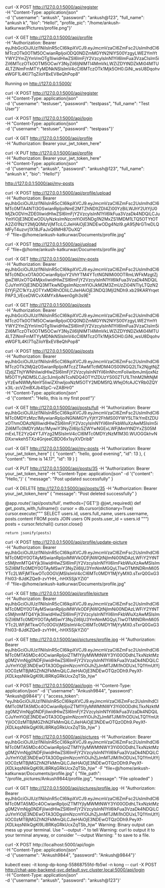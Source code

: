 curl -X POST http://127.0.0.1:5000/api/register \
-H "Content-Type: application/json" \
-d '{"username": "ankush", "password": "ankush@123", "full_name": "ankush k", "bio": "Hello!", "profile_pic": "/home/ankush-katkurwar/Pictures/profile.png"}'





curl -X GET http://127.0.0.1:5000/api/profile \
-H "Authorization: Bearer eyJhbGciOiJIUzI1NiIsInR5cCI6IkpXVCJ9.eyJmcmVzaCI6ZmFsc2UsImlhdCI6MTczOTk0OTM5OCwianRpIjoiODQ0NDZmMGYtN2NlYS00YzgyLWE2YmYtYWY2YmZjYmVmOTg1IiwidHlwZSI6ImFjY2VzcyIsInN1YiI6ImFua3VzaCIsIm5iZiI6MTczOTk0OTM5OCwiY3NyZiI6IjNlMTI4MmVkLWZiZDYtNDZkMi04MTU4LTZlNmFmMTYyMDNkNSIsImV4cCI6MTczOTk1Mjk5OH0.GiNi_wsU8DqohveWGF1L4Kl7TqZiloYBxEV8eQhPop8"




Running on http://127.0.0.1:5000/

curl -X POST http://127.0.0.1:5000/api/register \
-H "Content-Type: application/json" \
-d '{"username": "testuser", "password": "testpass", "full_name": "Test User"}'

curl -X POST http://127.0.0.1:5000/api/login \
-H "Content-Type: application/json" \
-d '{"username": "testuser", "password": "testpass"}'



curl -X GET http://127.0.0.1:5000/api/profile \
-H "Authorization: Bearer your_jwt_token_here"

curl -X PUT http://127.0.0.1:5000/api/profile \
-H "Authorization: Bearer your_jwt_token_here" \
-H "Content-Type: application/json" \
-d '{"username": "ankush", "password": "ankush@123", "full_name": "ankush k", "bio": "Hello!"}'







http://127.0.0.1:5000/api/my-posts




curl -X POST http://127.0.0.1:5000/api/profile/upload \
-H "Authorization: Bearer eyJhbGciOiJIUzI1NiIsInR5cCI6IkpXVCJ9.eyJmcmVzaCI6ZmFsc2UsImlhdCI6MTc0MTA4NTI3OSwianRpIjoiNmE2MTZhNDItZDI4Zi00YzBiLWJhY2UtYjU0MjZkODVmZDE0IiwidHlwZSI6ImFjY2VzcyIsInN1YiI6IkFua3VzaDk4NDQiLCJuYmYiOjE3NDEwODUyNzksImNzcmYiOiI5NDg1N2MxZS1lMDM1LTQ5OTYtOTA2Zi01NzY2MjQ0MzVjMTciLCJleHAiOjE3NDEwODg4Nzl9.gA95jNrGTreDLQMFyT4uzvrj1X18JFaJxQ6MH87DuXQ" \
-F "file=@/home/ankush-katkurwar/Documents/profile.jpg"


curl -X POST http://127.0.0.1:5000/api/upload \
     -F "file=@/home/ankush-katkurwar/Documents/profile.jpg"




curl -X GET http://127.0.0.1:5000/api/my-posts \
-H "Authorization: Bearer eyJhbGciOiJIUzI1NiIsInR5cCI6IkpXVCJ9.eyJmcmVzaCI6ZmFsc2UsImlhdCI6MTc0NDcxOTA0OCwianRpIjoiY2VhYTM4YTctNGNlMi00OTRmLWFkMzgtZjgwZWUxOTQ4MjkxIiwidHlwZSI6ImFjY2VzcyIsInN1YiI6IkFua3VzaDk4NDQiLCJuYmYiOjE3NDQ3MTkwNDgsImNzcmYiOiJkM2M3ZmUzZi04NTIyLTQzN2EtYjFjZC1kYzJjOTYxMDRhODIiLCJleHAiOjE3NDQ3MjI2NDh9.xb29KARYrqetPAP3_VEceDWCvX4MYx8Awen0glh3s9E"


curl -X GET http://127.0.0.1:5000/api/posts \
-H "Authorization: Bearer eyJhbGciOiJIUzI1NiIsInR5cCI6IkpXVCJ9.eyJmcmVzaCI6ZmFsc2UsImlhdCI6MTczOTk0OTM5OCwianRpIjoiODQ0NDZmMGYtN2NlYS00YzgyLWE2YmYtYWY2YmZjYmVmOTg1IiwidHlwZSI6ImFjY2VzcyIsInN1YiI6ImFua3VzaCIsIm5iZiI6MTczOTk0OTM5OCwiY3NyZiI6IjNlMTI4MmVkLWZiZDYtNDZkMi04MTU4LTZlNmFmMTYyMDNkNSIsImV4cCI6MTczOTk1Mjk5OH0.GiNi_wsU8DqohveWGF1L4Kl7TqZiloYBxEV8eQhPop8"


curl -X POST http://127.0.0.1:5000/api/posts \
-H "Authorization: Bearer eyJhbGciOiJIUzI1NiIsInR5cCI6IkpXVCJ9.eyJmcmVzaCI6ZmFsc2UsImlhdCI6MTczOTk2MjQzOSwianRpIjoiMTczZTAwMTctMDM4OS00NGQ2LTk2NjgtNjZlZjdjZThjYWNhIiwidHlwZSI6ImFjY2VzcyIsInN1YiI6InNhcmFoIiwibmJmIjoxNzM5OTYyNDM5LCJjc3JmIjoiNTcxNDQ4OTYtZDUzYS00ZTU1LThhM2MtNjMyYzEwNWMyNmY5IiwiZXhwIjoxNzM5OTY2MDM5fQ.WfejOfcAJCYRb0ZQYx3lL-zcVZmBXJb4SpC-vZABHr0" \
-H "Content-Type: application/json" \
-d '{"content": "Hello, this is my first post!"}'



curl -X GET http://127.0.0.1:5000/api/posts/full -H "Authorization: Bearer eyJhbGciOiJIUzI1NiIsInR5cCI6IkpXVCJ9.eyJmcmVzaCI6ZmFsc2UsImlhdCI6MTc0MDYzMzc1MywianRpIjoiNGNiMGYyYjItY2FhMS00YWY5LTlkYmEtZDUxOThmODAzNjllIiwidHlwZSI6ImFjY2VzcyIsInN1YiI6ImFkbWluXzAwMSIsIm5iZiI6MTc0MDYzMzc1MywiY3NyZiI6Ijc5ZWYwNGExLWFjMmYtNDYxZS05MmExLTE2YzQ4YTJlYzg2MSIsImV4cCI6MTc0MDYzNzM1M30.WUOGGkhvNDXxrwkeh5TXz4GnjeeCBDO6x1syXVDrib8"





curl -X GET http://127.0.0.1:5000/api/my-posts -H "Authorization: Bearer your_jwt_token_here"
[
  {
    "content": "hello, good evening",
    "id": 13
  },
  {
    "content": "time is 14.17",
    "id": 19
  }
]

 curl -X PUT http://127.0.0.1:5000/api/posts/35 -H "Authorization: Bearer your_jwt_token_here" -H "Content-Type: application/json" -d '{"content": "Hello,"}'
{
  "message": "Post updated successfully"
}

curl -X DELETE http://127.0.0.1:5000/api/posts/35 -H "Authorization: Bearer your_jwt_token_here"
{
  "message": "Post deleted successfully"
}





@app.route('/api/posts/full', methods=['GET'])
@jwt_required()
def get_posts_with_fullname():
    cursor = db.cursor(dictionary=True)
    cursor.execute("""
        SELECT users.id, users.full_name, users.username, posts.content 
        FROM posts 
        JOIN users ON posts.user_id = users.id
    """)
    posts = cursor.fetchall()
    cursor.close()
   
    return jsonify(posts)


curl -X POST http://127.0.0.1:5000/api/profile/update-picture \
-H "Authorization: Bearer eyJhbGciOiJIUzI1NiIsInR5cCI6IkpXVCJ9.eyJmcmVzaCI6ZmFsc2UsImlhdCI6MTc0MDY0OTAyMSwianRpIjoiMWVkODFjNWQtNjlmNi00NDAzLWFiY2YtNTc5MjhmMTQ4Yjk3IiwidHlwZSI6ImFjY2VzcyIsInN1YiI6ImFkbWluXzAwMSIsIm5iZiI6MTc0MDY0OTAyMSwiY3NyZiI6IjU3YmNmMGQyLTIwOTMtNDRmMi05YTc2LWFjMTkwOTc0OGVjMSIsImV4cCI6MTc0MDY1MjYyMX0.sTxrQ0GxG3Fhl03-8JdKZQe9-zvYHH_-hHX5SjkYZi0" \
-F "file=@/home/ankush-katkurwar/Documents/profile.jpg"





curl -X GET http://127.0.0.1:5000/api/profile/picture \
-H "Authorization: Bearer eyJhbGciOiJIUzI1NiIsInR5cCI6IkpXVCJ9.eyJmcmVzaCI6ZmFsc2UsImlhdCI6MTc0MDY0OTAyMSwianRpIjoiMWVkODFjNWQtNjlmNi00NDAzLWFiY2YtNTc5MjhmMTQ4Yjk3IiwidHlwZSI6ImFjY2VzcyIsInN1YiI6ImFkbWluXzAwMSIsIm5iZiI6MTc0MDY0OTAyMSwiY3NyZiI6IjU3YmNmMGQyLTIwOTMtNDRmMi05YTc2LWFjMTkwOTc0OGVjMSIsImV4cCI6MTc0MDY1MjYyMX0.sTxrQ0GxG3Fhl03-8JdKZQe9-zvYHH_-hHX5SjkYZi0"




curl -X GET http://127.0.0.1:5000/api/pictures/profile.jpg  -H "Authorization: Bearer eyJhbGciOiJIUzI1NiIsInR5cCI6IkpXVCJ9.eyJmcmVzaCI6ZmFsc2UsImlhdCI6MTc0MTA5MDc4OCwianRpIjoiZTM1YjIyMWMtNWY3Yi00ODdhLTkxNzktMzg0M2VmNjg0NDFjIiwidHlwZSI6ImFjY2VzcyIsInN1YiI6IkFua3VzaDk4NDQiLCJuYmYiOjE3NDEwOTA3ODgsImNzcmYiOiJhZjJmMTJlMi1hODUxLTQ1YmUtYjliOC0zMTBjMGZhN2FkMmQiLCJleHAiOjE3NDEwOTQzODh9.PeyXf-jXDLkqsNIikQgKl9Li8RKqGRkUcxZqTSb_hjw"




curl -X POST http://127.0.0.1:5000/api/login  -H "Content-Type: application/json"  -d '{"username": "Ankush9844", "password": "Ankush@9844"}'
{
  "access_token": "eyJhbGciOiJIUzI1NiIsInR5cCI6IkpXVCJ9.eyJmcmVzaCI6ZmFsc2UsImlhdCI6MTc0MTA5MDc4OCwianRpIjoiZTM1YjIyMWMtNWY3Yi00ODdhLTkxNzktMzg0M2VmNjg0NDFjIiwidHlwZSI6ImFjY2VzcyIsInN1YiI6IkFua3VzaDk4NDQiLCJuYmYiOjE3NDEwOTA3ODgsImNzcmYiOiJhZjJmMTJlMi1hODUxLTQ1YmUtYjliOC0zMTBjMGZhN2FkMmQiLCJleHAiOjE3NDEwOTQzODh9.PeyXf-jXDLkqsNIikQgKl9Li8RKqGRkUcxZqTSb_hjw"
}

curl -X POST http://127.0.0.1:5000/api/pictures  -H "Authorization: Bearer eyJhbGciOiJIUzI1NiIsInR5cCI6IkpXVCJ9.eyJmcmVzaCI6ZmFsc2UsImlhdCI6MTc0MTA5MDc4OCwianRpIjoiZTM1YjIyMWMtNWY3Yi00ODdhLTkxNzktMzg0M2VmNjg0NDFjIiwidHlwZSI6ImFjY2VzcyIsInN1YiI6IkFua3VzaDk4NDQiLCJuYmYiOjE3NDEwOTA3ODgsImNzcmYiOiJhZjJmMTJlMi1hODUxLTQ1YmUtYjliOC0zMTBjMGZhN2FkMmQiLCJleHAiOjE3NDEwOTQzODh9.PeyXf-jXDLkqsNIikQgKl9Li8RKqGRkUcxZqTSb_hjw" -F "file=@/home/ankush-katkurwar/Documents/profile.jpg"
{
  "file_path": "/profile_pictures/Ankush9844/profile.jpg",
  "message": "File uploaded"
}

curl -X GET http://127.0.0.1:5000/api/pictures/profile.jpg  -H "Authorization: Bearer eyJhbGciOiJIUzI1NiIsInR5cCI6IkpXVCJ9.eyJmcmVzaCI6ZmFsc2UsImlhdCI6MTc0MTA5MDc4OCwianRpIjoiZTM1YjIyMWMtNWY3Yi00ODdhLTkxNzktMzg0M2VmNjg0NDFjIiwidHlwZSI6ImFjY2VzcyIsInN1YiI6IkFua3VzaDk4NDQiLCJuYmYiOjE3NDEwOTA3ODgsImNzcmYiOiJhZjJmMTJlMi1hODUxLTQ1YmUtYjliOC0zMTBjMGZhN2FkMmQiLCJleHAiOjE3NDEwOTQzODh9.PeyXf-jXDLkqsNIikQgKl9Li8RKqGRkUcxZqTSb_hjw"
Warning: Binary output can mess up your terminal. Use "--output -" to tell 
Warning: curl to output it to your terminal anyway, or consider "--output 
Warning: <FILE>" to save to a file.



curl -X POST http://localhost:5000/api/login \
  -H "Content-Type: application/json" \
  -d '{"username": "Ankush9844", "password": "Ankush@9844"}'



kubectl exec -it kong-dp-kong-55868755fd-fb5wl -n kong -- curl -X POST http://chat-app-backend-svc.default.svc.cluster.local:5000/api/login \
  -H "Content-Type: application/json" \
  -d '{"username": "ankush", "password": "ankush@123"}'


